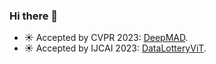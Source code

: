 ### Hi there 👋  

- :sunny: Accepted by CVPR 2023: [DeepMAD](https://arxiv.org/pdf/2303.02165.pdf).
- :sunny: Accepted by IJCAI 2023: [DataLotteryViT]([https://arxiv.org/pdf/2303.02165.pdf](https://arxiv.org/pdf/2211.01484.pdf)).




<!--
**shen494157765/shen494157765** is a ✨ _special_ ✨ repository because its `README.md` (this file) appears on your GitHub profile.

Here are some ideas to get you started:

- 🔭 I’m currently working on ...
- 🌱 I’m currently learning ...
- 👯 I’m looking to collaborate on ...
- 🤔 I’m looking for help with ...
- 💬 Ask me about ...
- 📫 How to reach me: ...
- 😄 Pronouns: ...
- ⚡ Fun fact: ...
-->
